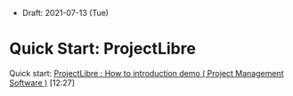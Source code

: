 * Draft: 2021-07-13 (Tue)

# Quick Start: ProjectLibre

Quick start: [ProjectLibre : How to introduction demo ( Project Management Software )](https://youtu.be/9xwR4JCBaIU) [12:27]


